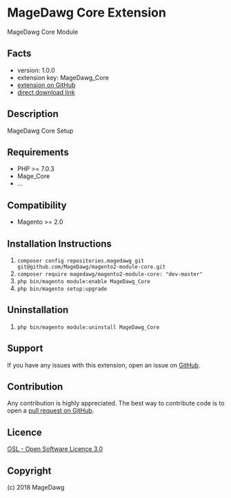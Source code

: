 MageDawg Core Extension
=====================

MageDawg Core Module

Facts
-----
- version: 1.0.0
- extension key: MageDawg_Core
- [extension on GitHub](https://github.com/MageDawg/magento2-module-core)
- [direct download link](https://github.com/MageDawg/magento2-module-core/archive/master.zip)

Description
-----------
MageDawg Core Setup

Requirements
------------
- PHP >= 7.0.3
- Mage_Core
- ...

Compatibility
-------------
- Magento >= 2.0

Installation Instructions
-------------------------
1. `composer config repositories.magedawg git git@github.com/MageDawg/magento2-module-core.git`
2. `composer require magedawg/magento2-module-core: "dev-master"`
3. `php bin/magento module:enable MageDawg_Core`
4. `php bin/magento setup:upgrade`

Uninstallation
--------------
1. `php bin/magento module:uninstall MageDawg_Core`

Support
-------
If you have any issues with this extension, open an issue on [GitHub](https://github.com/MageDawg/magento2-module-core/issues).

Contribution
------------
Any contribution is highly appreciated. The best way to contribute code is to open a [pull request on GitHub](https://help.github.com/articles/using-pull-requests).

Licence
-------
[OSL - Open Software Licence 3.0](http://opensource.org/licenses/osl-3.0.php)

Copyright
---------
(c) 2018 MageDawg
